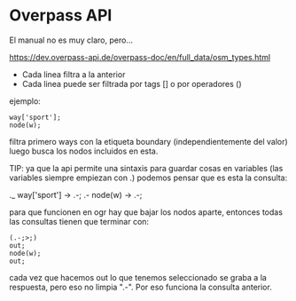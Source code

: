 # Overpass API

El manual no es muy claro, pero...

https://dev.overpass-api.de/overpass-doc/en/full_data/osm_types.html

- Cada linea filtra a la anterior
- Cada linea puede ser filtrada por tags [] o por operadores ()

ejemplo:

```
way['sport'];
node(w);
```

filtra primero ways con la etiqueta boundary (independientemente del valor)
luego busca los nodos incluidos en esta.

TIP: ya que la api permite una sintaxis para guardar cosas en variables
(las variables siempre empiezan con .) podemos pensar que es esta la consulta:

._ way['sport'] -> .-;
.- node(w) -> .-;

para que funcionen en ogr hay que bajar los nodos aparte, entonces todas las
consultas tienen que terminar con:

```
(.-;>;)
out;
node(w);
out;
```

cada vez que hacemos out lo que tenemos seleccionado se graba a la respuesta,
pero eso no limpia ".-". Por eso funciona la consulta anterior.
